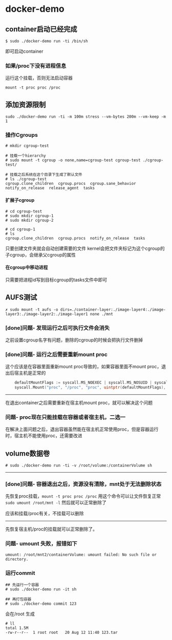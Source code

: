 # docker-demo

## container启动已经完成
```
$ sudo ./docker-demo run -ti /bin/sh
```
即可启动container

### 如果/proc下没有进程信息
运行这个挂载，否则无法启动容器
```
mount -t proc proc /proc
```

## 添加资源限制
```
sudo ./docker-demo run -ti -m 100m stress --vm-bytes 200m --vm-keep -m 1
```

### 操作Cgroups
```
# mkdir cgroup-test

# 挂载一个hierarchy
# sudo mount -t cgroup -o none,name=cgroup-test cgroup-test ./cgroup-test/

# 挂载之后系统在这个目录下生成了默认文件
# ls ./cgroup-test
cgroup.clone_children  cgroup.procs  cgroup.sane_behavior  notify_on_release  release_agent  tasks
```

#### 扩展子cgroup
```
# cd cgroup-test
# sudo mkdir cgroup-1
# sudo mkdir cgroup-2

# cd cgroup-1
# ls
cgroup.clone_children  cgroup.procs  notify_on_release  tasks
```
只要创建文件夹就会自动创建需要的文件
kernel会把文件夹标记为这个cgroup的子cgroup，会继承父cgroup的属性

#### 在cgroup中移动进程
只需要把进程id写到目标cgroup的tasks文件中即可

## AUFS测试

```
✗ sudo mount -t aufs -o dirs=./container-layer:./image-layer4:./image-layer3:./image-layer2:./image-layer1 none ./mnt
```

### [done]问题- 发现运行之后可执行文件会消失
之前设置cgroup名字有问题，删除的cgroup的时候会把执行文件删掉

### [done]问题- 运行之后需要重新mount proc
这个应该是在容器里面重新mount proc导致的，如果容器里面不mount proc，退出后宿主机是正常的
```go
    defaultMountFlags := syscall.MS_NOEXEC | syscall.MS_NOSUID | syscall.MS_NODEV
    syscall.Mount("proc", "/proc", "proc", uintptr(defaultMountFlags), "")
```

---
在退出container之后需要重新在宿主机mount proc，就可以解决这个问题

### 问题- proc现在只能挂载在容器或者宿主机，二选一
在解决上面问题之后，退出容器虽然能在宿主机正常使用proc，但是容器运行时，宿主机不能使用proc，还需要改进


## volume数据卷

```
# sudo ./docker-demo run -ti -v /root/volume:/containerVolume sh
```

---
### [done]问题- 容器退出之后，资源没有清除，mnt处于无法删除状态
先恢复proc挂载，`mount -t proc proc /proc`
用这个命令可以让文件恢复正常 `sudo umount /root/mnt -l`
然后就可以正常删除了

应该和挂载/proc有关，不挂载可以删除

---
先恢复宿主机/proc的挂载就可以正常删除了。

### 问题- umount 失败，报错如下
```
umount: /root/mnt2/containerVolume: umount failed: No such file or directory.
```

### 运行commit
```
## 先运行一个容器
# sudo ./docker-demo run -it sh

## 再打包容器
# sudo ./docker-demo commit 123
```
会在/root 生成
```
# ll
total 1.5M
-rw-r--r--  1 root root   20 Aug 12 11:40 123.tar
```
